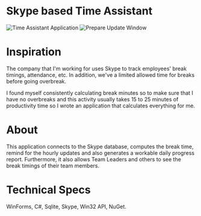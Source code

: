 Skype based Time Assistant
==========================

![Time Assistant Application](http://i.imgur.com/mTbPEz0.png)
![Prepare Update Window](http://i.imgur.com/9z4MlvO.png)

Inspiration
==========================
The company that I'm working for uses Skype to track employees' break timings, attendance, etc. In addition, we've a limited allowed time for breaks before going overbreak.

I found myself consistently calculating break minutes so to make sure that I have no overbreaks and this activity usually takes 15 to 25 minutes of productivity time so I wrote an application that calculates everything for me.


About
==========================
This application connects to the Skype database, computes the break time, remind for the hourly updates and also generates a workable daily progress report. Furthermore, it also allows Team Leaders and others to see the break timings of their team members.


Technical Specs
==========================
WinForms, C#, Sqlite, Skype, Win32 API, NuGet.
